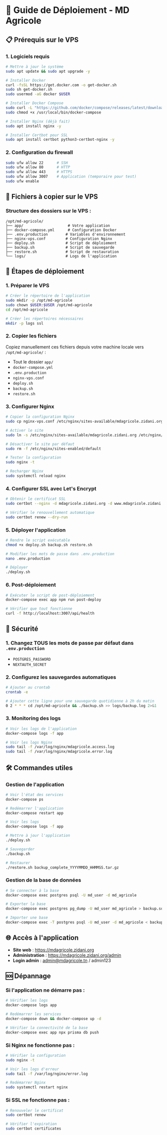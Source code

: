 # 🚀 Guide de Déploiement - MD Agricole

## 📋 Prérequis sur le VPS

### 1. Logiciels requis
```bash
# Mettre à jour le système
sudo apt update && sudo apt upgrade -y

# Installer Docker
curl -fsSL https://get.docker.com -o get-docker.sh
sudo sh get-docker.sh
sudo usermod -aG docker $USER

# Installer Docker Compose
sudo curl -L "https://github.com/docker/compose/releases/latest/download/docker-compose-$(uname -s)-$(uname -m)" -o /usr/local/bin/docker-compose
sudo chmod +x /usr/local/bin/docker-compose

# Installer Nginx (déjà fait)
sudo apt install nginx -y

# Installer Certbot pour SSL
sudo apt install certbot python3-certbot-nginx -y
```

### 2. Configuration du firewall
```bash
sudo ufw allow 22      # SSH
sudo ufw allow 80      # HTTP
sudo ufw allow 443     # HTTPS
sudo ufw allow 3007    # Application (temporaire pour test)
sudo ufw enable
```

## 📁 Fichiers à copier sur le VPS

### Structure des dossiers sur le VPS :
```
/opt/md-agricole/
├── app/                    # Votre application
├── docker-compose.yml      # Configuration Docker
├── .env.production        # Variables d'environnement
├── nginx-vps.conf         # Configuration Nginx
├── deploy.sh              # Script de déploiement
├── backup.sh              # Script de sauvegarde
├── restore.sh             # Script de restauration
└── logs/                  # Logs de l'application
```

## 🔧 Étapes de déploiement

### 1. Préparer le VPS
```bash
# Créer le répertoire de l'application
sudo mkdir -p /opt/md-agricole
sudo chown $USER:$USER /opt/md-agricole
cd /opt/md-agricole

# Créer les répertoires nécessaires
mkdir -p logs ssl
```

### 2. Copier les fichiers
Copiez manuellement ces fichiers depuis votre machine locale vers `/opt/md-agricole/` :
- Tout le dossier `app/`
- `docker-compose.yml`
- `.env.production`
- `nginx-vps.conf`
- `deploy.sh`
- `backup.sh`
- `restore.sh`

### 3. Configurer Nginx
```bash
# Copier la configuration Nginx
sudo cp nginx-vps.conf /etc/nginx/sites-available/mdagricole.zidani.org

# Activer le site
sudo ln -s /etc/nginx/sites-available/mdagricole.zidani.org /etc/nginx/sites-enabled/

# Désactiver le site par défaut
sudo rm -f /etc/nginx/sites-enabled/default

# Tester la configuration
sudo nginx -t

# Recharger Nginx
sudo systemctl reload nginx
```

### 4. Configurer SSL avec Let's Encrypt
```bash
# Obtenir le certificat SSL
sudo certbot --nginx -d mdagricole.zidani.org -d www.mdagricole.zidani.org

# Vérifier le renouvellement automatique
sudo certbot renew --dry-run
```

### 5. Déployer l'application
```bash
# Rendre le script exécutable
chmod +x deploy.sh backup.sh restore.sh

# Modifier les mots de passe dans .env.production
nano .env.production

# Déployer
./deploy.sh
```

### 6. Post-déploiement
```bash
# Exécuter le script de post-déploiement
docker-compose exec app npm run post-deploy

# Vérifier que tout fonctionne
curl -f http://localhost:3007/api/health
```

## 🔐 Sécurité

### 1. Changez TOUS les mots de passe par défaut dans `.env.production`
- `POSTGRES_PASSWORD`
- `NEXTAUTH_SECRET`

### 2. Configurez les sauvegardes automatiques
```bash
# Ajouter au crontab
crontab -e

# Ajouter cette ligne pour une sauvegarde quotidienne à 2h du matin
0 2 * * * cd /opt/md-agricole && ./backup.sh >> logs/backup.log 2>&1
```

### 3. Monitoring des logs
```bash
# Voir les logs de l'application
docker-compose logs -f app

# Voir les logs Nginx
sudo tail -f /var/log/nginx/mdagricole.access.log
sudo tail -f /var/log/nginx/mdagricole.error.log
```

## 🛠️ Commandes utiles

### Gestion de l'application
```bash
# Voir l'état des services
docker-compose ps

# Redémarrer l'application
docker-compose restart app

# Voir les logs
docker-compose logs -f app

# Mettre à jour l'application
./deploy.sh

# Sauvegarder
./backup.sh

# Restaurer
./restore.sh backup_complete_YYYYMMDD_HHMMSS.tar.gz
```

### Gestion de la base de données
```bash
# Se connecter à la base
docker-compose exec postgres psql -U md_user -d md_agricole

# Exporter la base
docker-compose exec postgres pg_dump -U md_user md_agricole > backup.sql

# Importer une base
docker-compose exec -T postgres psql -U md_user -d md_agricole < backup.sql
```

## 🌐 Accès à l'application

- **Site web** : https://mdagricole.zidani.org
- **Administration** : https://mdagricole.zidani.org/admin
- **Login admin** : admin@mdagricole.tn / admin123

## 🆘 Dépannage

### Si l'application ne démarre pas :
```bash
# Vérifier les logs
docker-compose logs app

# Redémarrer les services
docker-compose down && docker-compose up -d

# Vérifier la connectivité de la base
docker-compose exec app npx prisma db push
```

### Si Nginx ne fonctionne pas :
```bash
# Vérifier la configuration
sudo nginx -t

# Voir les logs d'erreur
sudo tail -f /var/log/nginx/error.log

# Redémarrer Nginx
sudo systemctl restart nginx
```

### Si SSL ne fonctionne pas :
```bash
# Renouveler le certificat
sudo certbot renew

# Vérifier l'expiration
sudo certbot certificates
```
